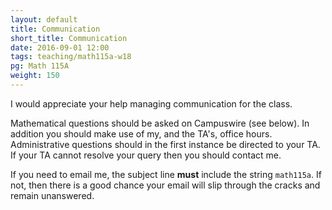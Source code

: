 ```yaml
---
layout: default
title: Communication
short_title: Communication
date: 2016-09-01 12:00
tags: teaching/math115a-w18
pg: Math 115A
weight: 150
---
```


I would appreciate your help managing communication for the class.

Mathematical questions should be asked on Campuswire (see below). In addition you should make use of my, and the TA's, office hours. Administrative questions should in the first instance be directed to your TA. If your TA cannot resolve your query then you should contact me.

If you need to email me, the subject line __must__ include the string `math115a`. If not, then there is a good chance your email will slip through the cracks and remain unanswered.
